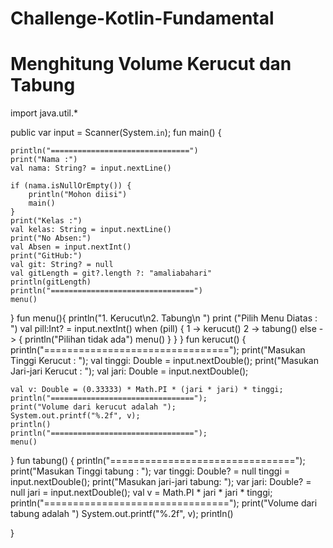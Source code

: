 # Challenge-Kotlin-Fundamental

# Menghitung Volume Kerucut dan Tabung 

import java.util.*

public var input = Scanner(System.`in`);
fun main() {


    println("===============================")
    print("Nama :")
    val nama: String? = input.nextLine()

    if (nama.isNullOrEmpty()) {
        println("Mohon diisi")
        main()
    }
    print("Kelas :")
    val kelas: String = input.nextLine()
    print("No Absen:")
    val Absen = input.nextInt()
    print("GitHub:")
    val git: String? = null
    val gitLength = git?.length ?: "amaliabahari"
    println(gitLength)
    println("================================")
    menu()
}
fun menu(){
    println("1. Kerucut\n2. Tabung\n ")
    print ("Pilih Menu Diatas : ")
    val pill:Int? = input.nextInt()
    when (pill) {
        1 -> kerucut()
        2 -> tabung()
        else -> {
            println("Pilihan tidak ada")
            menu()
        }
    }
}
fun kerucut() {
    println("================================");
    print("Masukan Tinggi Kerucut : ");
    val tinggi: Double = input.nextDouble();
    print("Masukan Jari-jari Kerucut : ");
    val jari: Double = input.nextDouble();

    val v: Double = (0.33333) * Math.PI * (jari * jari) * tinggi;
    println("================================");
    print("Volume dari kerucut adalah ");
    System.out.printf("%.2f", v);
    println()
    println("================================");
    menu()

}
fun tabung() {
    println("================================");
    print("Masukan Tinggi tabung : ");
    var tinggi: Double? = null
    tinggi = input.nextDouble();
    print("Masukan jari-jari tabung: ");
    var jari: Double? = null
    jari = input.nextDouble();
    val v = Math.PI * jari * jari * tinggi;
    println("================================");
    print("Volume dari tabung adalah ")
    System.out.printf("%.2f", v);
    println()



}

